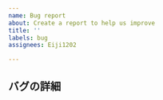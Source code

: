 ```yaml
---
name: Bug report
about: Create a report to help us improve
title: ''
labels: bug
assignees: Eiji1202

---
```


## バグの詳細
